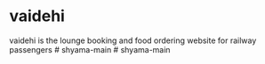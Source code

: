 # vaidehi
vaidehi is the lounge booking and food ordering website for railway passengers
#   s h y a m a - m a i n  
 #   s h y a m a - m a i n  
 
